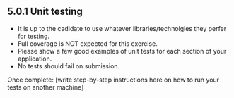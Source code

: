 ## 5.0.1 Unit testing
- It is up to the cadidate to use whatever libraries/technolgies they perfer for testing.
- Full coverage is NOT expected for this exercise.
- Please show a few good examples of unit tests for each section of your application.
- No tests should fail on submission.


Once complete:
[write step-by-step instructions here on how to run your tests on another machine]
